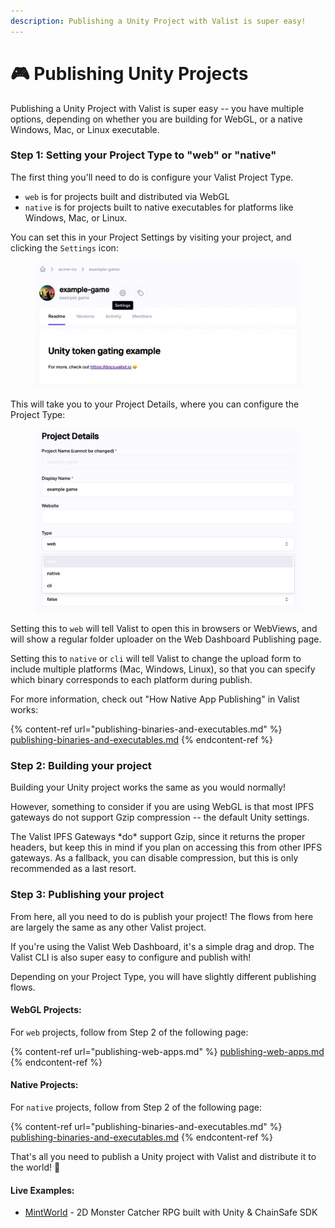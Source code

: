 ```yaml
---
description: Publishing a Unity Project with Valist is super easy!
---
```


# 🎮 Publishing Unity Projects

Publishing a Unity Project with Valist is super easy -- you have multiple options, depending on whether you are building for WebGL, or a native Windows, Mac, or Linux executable.

### Step 1: Setting your Project Type to "web" or "native"

The first thing you'll need to do is configure your Valist Project Type.

* `web` is for projects built and distributed via WebGL
* `native` is for projects built to native executables for platforms like Windows, Mac, or Linux.

You can set this in your Project Settings by visiting your project, and clicking the `Settings` icon:

<figure><img src="../.gitbook/assets/image (50).png" alt=""><figcaption></figcaption></figure>

This will take you to your Project Details, where you can configure the Project Type:

<figure><img src="../.gitbook/assets/image (28).png" alt=""><figcaption></figcaption></figure>

Setting this to `web` will tell Valist to open this in browsers or WebViews, and will show a regular folder uploader on the Web Dashboard Publishing page.

Setting this to `native` or `cli` will tell Valist to change the upload form to include multiple platforms (Mac, Windows, Linux), so that you can specify which binary corresponds to each platform during publish.

For more information, check out "How Native App Publishing" in Valist works:

{% content-ref url="publishing-binaries-and-executables.md" %}
[publishing-binaries-and-executables.md](publishing-binaries-and-executables.md)
{% endcontent-ref %}

### Step 2: Building your project

Building your Unity project works the same as you would normally!

However, something to consider if you are using WebGL is that most IPFS gateways do not support Gzip compression -- the default Unity settings.

The Valist IPFS Gateways \*do\* support Gzip, since it returns the proper headers, but keep this in mind if you plan on accessing this from other IPFS gateways. As a fallback, you can disable compression, but this is only recommended as a last resort.

### Step 3: Publishing your project

From here, all you need to do is publish your project! The flows from here are largely the same as any other Valist project.

If you're using the Valist Web Dashboard, it's a simple drag and drop. The Valist CLI is also super easy to configure and publish with!

Depending on your Project Type, you will have slightly different publishing flows.

#### WebGL Projects:

For `web` projects, follow from Step 2 of the following page:

{% content-ref url="publishing-web-apps.md" %}
[publishing-web-apps.md](publishing-web-apps.md)
{% endcontent-ref %}

#### Native Projects:

For `native` projects, follow from Step 2 of the following page:

{% content-ref url="publishing-binaries-and-executables.md" %}
[publishing-binaries-and-executables.md](publishing-binaries-and-executables.md)
{% endcontent-ref %}

That's all you need to publish a Unity project with Valist and distribute it to the world! 🚀

#### Live Examples:

* [MintWorld](https://app.valist.io/mintworld/mintworld) - 2D Monster Catcher RPG built with Unity & ChainSafe SDK

